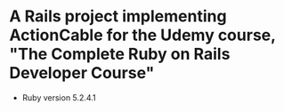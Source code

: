 # A Rails project implementing ActionCable for the Udemy course, "The Complete Ruby on Rails Developer Course"

* Ruby version
5.2.4.1

